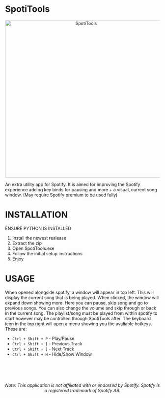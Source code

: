 # SpotiTools
<p align="center">
  <img width="512" align="center" height="512" alt="SpotiTools" src="https://github.com/user-attachments/assets/88aac265-958b-404d-950a-54ef1049c0be" />
</p>
An extra utility app for Spotify. It is aimed for improving the Spotify experience adding key binds for pausing and more + a visual, current song window. (May require Spotify premium to be used fully)

# INSTALLATION
ENSURE PYTHON IS INSTALLED
1. Install the newest realease
2. Extract the zip
3. Open SpotiTools.exe
4. Follow the initial setup instructions
5. Enjoy

# USAGE
When opened alongside spotify, a window will appear in top left. This will display the current song that is being played. When clicked, the window will expand down showing more. Here you can pause, skip song and go to previous songs. You can also change the volume and skip through or back in the current song. The playlist/song must be played from within spotify to start however may be controlled through SpotiTools after.
The keyboard icon in the top right will open a menu showing you the avaliable hotkeys. These are:

- `Ctrl + Shift + P` - Play/Pause
- `Ctrl + Shift + [` - Previous Track
- `Ctrl + Shift + ]` - Next Track
- `Ctrl + Shift + H` - Hide/Show Window


<br>
<br>
<br>

<h6 align="center">
  Note: This application is not affiliated with or endorsed by Spotify. Spotify is a registered trademark of Spotify AB.
</h6>
